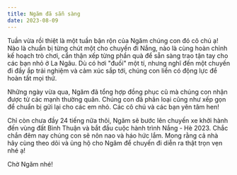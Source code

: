 ```yaml
---
title: Ngăm đã sẵn sàng
date: 2023-08-09
---
```


Tuần vừa rồi thiệt là một tuần bận rộn của Ngăm chúng con đó cô chú ạ! Nào là chuẩn bị từng chút một cho chuyến đi Nắng, nào là cùng hoàn chỉnh kế hoạch trò chơi, cẩn thận xếp từng phần quà để sẵn sàng trao tận tay cho các bạn nhỏ ở La Ngâu. Dù có hơi "đuối" một tí, nhưng nghĩ đến một chuyến đi đầy ắp trải nghiệm và cảm xúc sắp tới, chúng con liền có động lực để hoàn tất mọi thứ.

Những ngày vừa qua, Ngăm đã tổng hợp đồng phục cũ mà chúng con nhận được từ các mạnh thường quân. Chúng con đã phân loại cũng như xếp gọn để chuẩn bị gửi lại cho các em nhỏ. Các cô chú và các bạn yên tâm hen!

Chỉ còn chưa đầy 24 tiếng nữa thôi, Ngăm sẽ bước lên chuyến xe khởi hành đến vùng đất Bình Thuận và bắt đầu cuộc hành trình Nắng - Hè 2023. Chắc chắn đêm nay chúng con sẽ nôn nao và háo hức lắm. Mong rằng cả nhà hãy cùng theo dõi và ủng hộ cho Ngăm để chuyến đi diễn ra thật trọn vẹn nhé ạ!

Chờ Ngăm nhé!
